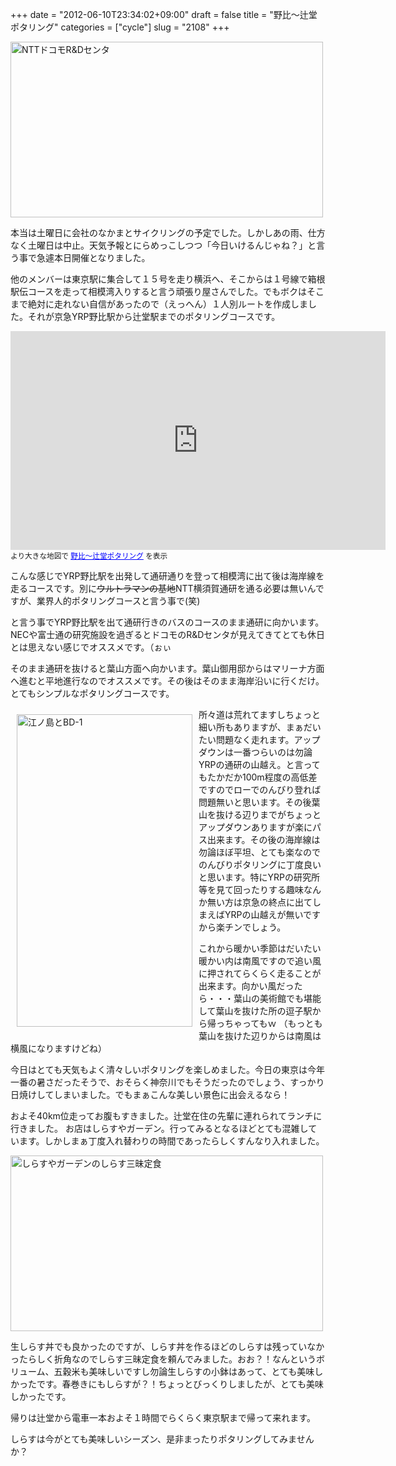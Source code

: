 +++
date = "2012-06-10T23:34:02+09:00"
draft = false
title = "野比〜辻堂ポタリング"
categories = ["cycle"]
slug = "2108"
+++

<a href="https://www.flickr.com/photos/keruru/7172226869/" title="NTTドコモR&amp;Dセンタ by けるる, on Flickr"><img src="https://farm8.staticflickr.com/7222/7172226869_31fd87b64b.jpg" width="500" height="281" alt="NTTドコモR&amp;Dセンタ"/></a>

本当は土曜日に会社のなかまとサイクリングの予定でした。しかしあの雨、仕方なく土曜日は中止。天気予報とにらめっこしつつ「今日いけるんじゃね？」と言う事で急遽本日開催となりました。

他のメンバーは東京駅に集合して１５号を走り横浜へ、そこからは１号線で箱根駅伝コースを走って相模湾入りすると言う頑張り屋さんでした。でもボクはそこまで絶対に走れない自信があったので（えっへん）１人別ルートを作成しました。それが京急YRP野比駅から辻堂駅までのポタリングコースです。

<iframe width="600" height="350" frameborder="0" scrolling="no" marginheight="0" marginwidth="0" src="https://maps.google.co.jp/maps/ms?msa=0&amp;msid=200424556246345373961.0004c21cd668fbda600d3&amp;brcurrent=3,0x601854c7fb67d4ab:0x11f79cd042272356,0&amp;ie=UTF8&amp;t=m&amp;ll=35.274214,139.565506&amp;spn=0.112115,0.240326&amp;z=12&amp;output=embed"></iframe><br /><small>より大きな地図で <a href="https://maps.google.co.jp/maps/ms?msa=0&amp;msid=200424556246345373961.0004c21cd668fbda600d3&amp;brcurrent=3,0x601854c7fb67d4ab:0x11f79cd042272356,0&amp;ie=UTF8&amp;t=m&amp;ll=35.274214,139.565506&amp;spn=0.112115,0.240326&amp;z=12&amp;source=embed" style="color:#0000FF;text-align:left">野比〜辻堂ポタリング</a> を表示</small>

こんな感じでYRP野比駅を出発して通研通りを登って相模湾に出て後は海岸線を走るコースです。別に<del>ウルトラマンの基地</del>NTT横須賀通研を通る必要は無いんですが、業界人的ポタリングコースと言う事で(笑)

と言う事でYRP野比駅を出て通研行きのバスのコースのまま通研に向かいます。NECや富士通の研究施設を過ぎるとドコモのR&Dセンタが見えてきてとても休日とは思えない感じでオススメです。（ぉぃ

そのまま通研を抜けると葉山方面へ向かいます。葉山御用邸からはマリーナ方面へ進むと平地進行なのでオススメです。その後はそのまま海岸沿いに行くだけ。とてもシンプルなポタリングコースです。

<a href="https://www.flickr.com/photos/keruru/7357447942/" title="江ノ島とBD-1 by けるる, on Flickr"><img src="https://farm8.staticflickr.com/7093/7357447942_c2ecfc1e9c.jpg" width="281" height="500" alt="江ノ島とBD-1" align="left" hspace="10" vspace="10"/></a>

所々道は荒れてますしちょっと細い所もありますが、まぁだいたい問題なく走れます。アップダウンは一番つらいのは勿論YRPの通研の山越え。と言ってもたかだか100m程度の高低差ですのでローでのんびり登れば問題無いと思います。その後葉山を抜ける辺りまでがちょっとアップダウンありますが楽にパス出来ます。その後の海岸線は勿論ほぼ平坦、とても楽なのでのんびりポタリングに丁度良いと思います。特にYRPの研究所等を見て回ったりする趣味なんか無い方は京急の終点に出てしまえばYRPの山越えが無いですから楽チンでしょう。

これから暖かい季節はだいたい暖かい内は南風ですので追い風に押されてらくらく走ることが出来ます。向かい風だったら・・・葉山の美術館でも堪能して葉山を抜けた所の逗子駅から帰っちゃってもｗ
（もっとも葉山を抜けた辺りからは南風は横風になりますけどね）

今日はとても天気もよく清々しいポタリングを楽しめました。今日の東京は今年一番の暑さだったそうで、おそらく神奈川でもそうだったのでしょう、すっかり日焼けしてしまいました。でもまぁこんな美しい景色に出会えるなら！

およそ40km位走ってお腹もすきました。辻堂在住の先輩に連れられてランチに行きました。
お店はしらすやガーデン。行ってみるとなるほどとても混雑しています。しかしまぁ丁度入れ替わりの時間であったらしくすんなり入れました。

<a href="https://www.flickr.com/photos/keruru/7357567654/" title="しらすやガーデンのしらす三昧定食 by けるる, on Flickr"><img src="https://farm8.staticflickr.com/7095/7357567654_9cd6307e50.jpg" width="500" height="281" alt="しらすやガーデンのしらす三昧定食"/></a>

生しらす丼でも良かったのですが、しらす丼を作るほどのしらすは残っていなかったらしく折角なのでしらす三昧定食を頼んでみました。おお？！なんというボリューム、五穀米も美味しいですし勿論生しらすの小鉢はあって、とても美味しかったです。春巻きにもしらすが？！ちょっとびっくりしましたが、とても美味しかったです。

帰りは辻堂から電車一本およそ１時間でらくらく東京駅まで帰って来れます。

しらすは今がとても美味しいシーズン、是非まったりポタリングしてみませんか？

